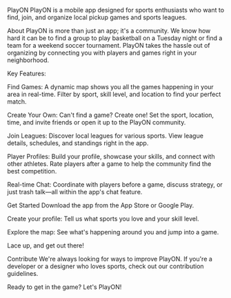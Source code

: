 PlayON
PlayON is a mobile app designed for sports enthusiasts who want to find, join, and organize local pickup games and sports leagues.

About
PlayON is more than just an app; it's a community. We know how hard it can be to find a group to play basketball on a Tuesday night or find a team for a weekend soccer tournament. PlayON takes the hassle out of organizing by connecting you with players and games right in your neighborhood.

Key Features:

Find Games: A dynamic map shows you all the games happening in your area in real-time. Filter by sport, skill level, and location to find your perfect match.

Create Your Own: Can't find a game? Create one! Set the sport, location, time, and invite friends or open it up to the PlayON community.

Join Leagues: Discover local leagues for various sports. View league details, schedules, and standings right in the app.

Player Profiles: Build your profile, showcase your skills, and connect with other athletes. Rate players after a game to help the community find the best competition.

Real-time Chat: Coordinate with players before a game, discuss strategy, or just trash talk—all within the app's chat feature.

Get Started
Download the app from the App Store or Google Play.

Create your profile: Tell us what sports you love and your skill level.

Explore the map: See what's happening around you and jump into a game.

Lace up, and get out there!

Contribute
We're always looking for ways to improve PlayON. If you're a developer or a designer who loves sports, check out our contribution guidelines.

Ready to get in the game? Let's PlayON!
